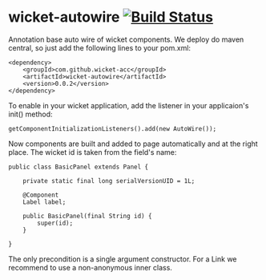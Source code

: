 wicket-autowire [![Build Status](https://travis-ci.org/wicket-acc/wicket-autowire.png?branch=master)](https://travis-ci.org/frido37/wicket-autowire)
=================================================================================================================================================

Annotation base auto wire of wicket components. We deploy do maven central, so just add the following lines to your pom.xml:

	<dependency>
		<groupId>com.github.wicket-acc</groupId>
		<artifactId>wicket-autowire</artifactId>
		<version>0.0.2</version>
	</dependency>

To enable in your wicket application, add the listener in your applicaion's init() method:

	getComponentInitializationListeners().add(new AutoWire());

Now components are built and added to page automatically and at the right place. The wicket id is taken from the field's name:

	public class BasicPanel extends Panel {
	
		private static final long serialVersionUID = 1L;
	
		@Component
		Label label;
	
		public BasicPanel(final String id) {
			super(id);
		}
	
	}

The only precondition is a single argument constructor. For a Link we recommend to use a non-anonymous inner class.
